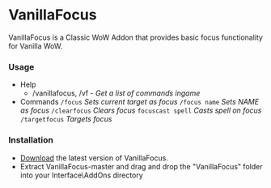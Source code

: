 # VanillaFocus
VanillaFocus is a Classic WoW Addon that provides basic focus functionality for Vanilla WoW.

### Usage
- Help
  - /vanillafocus, /vf - <i>Get a list of commands ingame</i>
- Commands
  `/focus` <i>Sets current target as focus</i>
  `/focus name` <i> Sets NAME as focus</i>
  `/clearfocus` <i>Clears focus</i>
  `focuscast spell` <i>Casts spell on focus</i>
  `/targetfocus` <i>Targets focus</i>

### Installation
- [Download](https://github.com/rowin1/VanillaFocus/archive/master.zip) the latest version of VanillaFocus.
- Extract VanillaFocus-master and drag and drop the "VanillaFocus" folder into your Interface\AddOns directory

